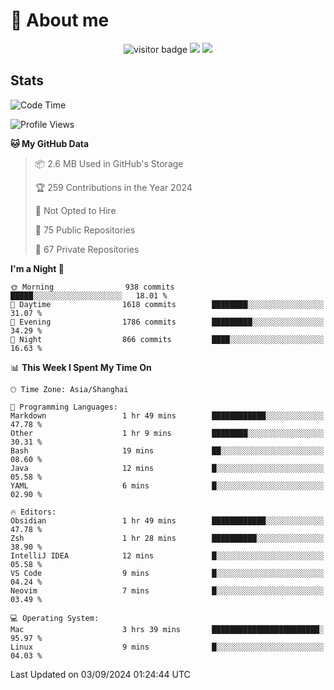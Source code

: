 <!-- ![](https://youpai.roccoshi.top/img/20200804214216.png) -->

# 🧐 About me
 
<p align="center">
<img src="https://visitor-badge.laobi.icu/badge?page_id=Lincest.Lincest&title=hits" alt="visitor badge"/>
<a href="mailto:imroccoshi@gmail.com"><img src="https://img.shields.io/badge/gmail-imroccoshi%40gmail.com-red"></a>
<a href="https://blog.roccoshi.top"><img src="https://img.shields.io/badge/blog-roccoshi-green"></a>
</p>

## Stats

<!--START_SECTION:waka-->
![Code Time](http://img.shields.io/badge/Code%20Time-1%2C497%20hrs%2023%20mins-blue)

![Profile Views](http://img.shields.io/badge/Profile%20Views-0-blue)

**🐱 My GitHub Data** 

> 📦 2.6 MB Used in GitHub's Storage 
 > 
> 🏆 259 Contributions in the Year 2024
 > 
> 🚫 Not Opted to Hire
 > 
> 📜 75 Public Repositories 
 > 
> 🔑 67 Private Repositories 
 > 
**I'm a Night 🦉** 

```text
🌞 Morning                938 commits         █████░░░░░░░░░░░░░░░░░░░░   18.01 % 
🌆 Daytime                1618 commits        ████████░░░░░░░░░░░░░░░░░   31.07 % 
🌃 Evening                1786 commits        █████████░░░░░░░░░░░░░░░░   34.29 % 
🌙 Night                  866 commits         ████░░░░░░░░░░░░░░░░░░░░░   16.63 % 
```


📊 **This Week I Spent My Time On** 

```text
🕑︎ Time Zone: Asia/Shanghai

💬 Programming Languages: 
Markdown                 1 hr 49 mins        ████████████░░░░░░░░░░░░░   47.78 % 
Other                    1 hr 9 mins         ████████░░░░░░░░░░░░░░░░░   30.31 % 
Bash                     19 mins             ██░░░░░░░░░░░░░░░░░░░░░░░   08.60 % 
Java                     12 mins             █░░░░░░░░░░░░░░░░░░░░░░░░   05.58 % 
YAML                     6 mins              █░░░░░░░░░░░░░░░░░░░░░░░░   02.90 % 

🔥 Editors: 
Obsidian                 1 hr 49 mins        ████████████░░░░░░░░░░░░░   47.78 % 
Zsh                      1 hr 28 mins        ██████████░░░░░░░░░░░░░░░   38.90 % 
IntelliJ IDEA            12 mins             █░░░░░░░░░░░░░░░░░░░░░░░░   05.58 % 
VS Code                  9 mins              █░░░░░░░░░░░░░░░░░░░░░░░░   04.24 % 
Neovim                   7 mins              █░░░░░░░░░░░░░░░░░░░░░░░░   03.49 % 

💻 Operating System: 
Mac                      3 hrs 39 mins       ████████████████████████░   95.97 % 
Linux                    9 mins              █░░░░░░░░░░░░░░░░░░░░░░░░   04.03 % 
```


 Last Updated on 03/09/2024 01:24:44 UTC
<!--END_SECTION:waka-->


